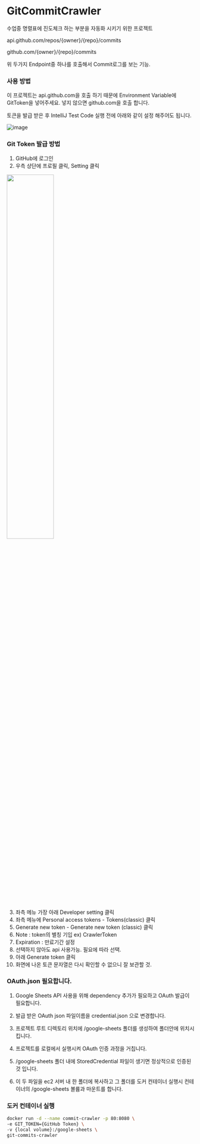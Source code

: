 # GitCommitCrawler
수업중 명렬표에 진도체크 하는 부분을 자동화 시키기 위한 프로젝트

api.github.com/repos/{owner}/{repo}/commits

github.com/{owner}/{repo}/commits

위 두가지 Endpoint중 하나를 호출해서 Commit로그를 보는 기능.

### 사용 방법
이 프로젝트는 api.github.com을 호출 하기 때문에 Environment Variable에 GitToken을 넣어주세요.
넣지 않으면 github.com을 호출 합니다.

토큰을 발급 받은 후 IntelliJ Test Code 실행 전에 아래와 같이 설정 해주어도 됩니다.

![image](https://user-images.githubusercontent.com/1642243/198886054-34692369-93b3-4b9b-befa-ff6b1b4e8945.png)



### Git Token 발급 방법
1. GitHub에 로그인
2. 우측 상단에 프로필 클릭, Setting 클릭
<img src = "https://user-images.githubusercontent.com/1642243/198884841-d6a92d05-6ec5-46e1-ac3f-9f5ee9f0ac35.png" width="50%" height="50%">

3. 좌측 메뉴 가장 아래 Developer setting 클릭
4. 좌측 메뉴에 Personal access tokens - Tokens(classic) 클릭
5. Generate new token - Generate new token (classic) 클릭
6. Note : token의 별칭 기입 ex) CrawlerToken
7. Expiration : 만료기간 설정
8. 선택하지 않아도 api 사용가능. 필요에 따라 선택.
9. 아래 Generate token 클릭
10. 화면에 나온 토큰 문자열은 다시 확인할 수 없으니 잘 보관할 것.

### OAuth.json 필요합니다.

1. Google Sheets API 사용을 위해 dependency 추가가 필요하고 OAuth 발급이 필요합니다.

2. 발급 받은 OAuth json 파일이름을 credential.json 으로 변경합니다.

3. 프로젝트 루트 디렉토리 위치에 /google-sheets 폴더를 생성하여 폴더안에 위치시킵니다.

4. 프로젝트를 로컬에서 실행시켜 OAuth 인증 과정을 거칩니다.

5. /google-sheets 폴더 내에 StoredCredential 파일이 생기면 정상적으로 인증된것 입니다.

6. 이 두 파일을 ec2 서버 내 한 폴더에 복사하고 그 폴더를 도커 컨테이너 실행시 컨테이너의 /google-sheets 볼륨과 마운트를 합니다.

### 도커 컨테이너 실행
```bash
docker run -d --name commit-crawler -p 80:8080 \
-e GIT_TOKEN={GitHub Token} \
-v {local volume}:/google-sheets \
git-commits-crawler
```